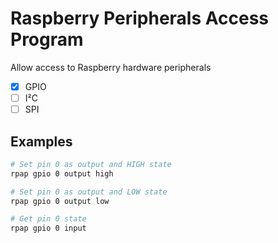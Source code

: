 # Raspberry Peripherals Access Program

Allow access to Raspberry hardware peripherals

- [x] GPIO
- [ ] I²C
- [ ] SPI

## Examples
```sh
# Set pin 0 as output and HIGH state
rpap gpio 0 output high

# Set pin 0 as output and LOW state
rpap gpio 0 output low

# Get pin 0 state
rpap gpio 0 input

```
